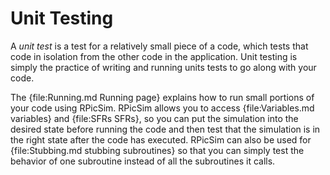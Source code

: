 Unit Testing
====

A _unit test_ is a test for a relatively small piece of a code, which tests that code in isolation from the other code in the application.
Unit testing is simply the practice of writing and running units tests to go along with your code.

The {file:Running.md Running page} explains how to run small portions of your code using RPicSim.
RPicSim allows you to access {file:Variables.md variables} and {file:SFRs SFRs}, so you can put the simulation into the desired state before running the code and then test that the simulation is in the right state after the code has executed.
RPicSim can also be used for {file:Stubbing.md stubbing subroutines} so that you can simply test the behavior of one subroutine instead of all the subroutines it calls.